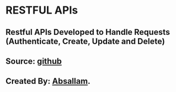 # RESTFUL APIs

## Restful APIs Developed to Handle Requests (Authenticate, Create, Update and Delete)
## Source: [github](https://github.com/absallam1999/restful-apis)

## Created By: [Absallam](https://github.com/absallam1999).
